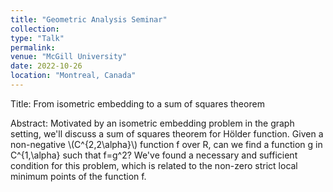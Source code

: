 ```yaml
---
title: "Geometric Analysis Seminar"
collection:
type: "Talk"
permalink:
venue: "McGill University"
date: 2022-10-26
location: "Montreal, Canada"
---
```


Title: From isometric embedding to a sum of squares theorem

Abstract: Motivated by an isometric embedding problem in the graph setting, we'll discuss a sum of squares theorem for Hölder function. Given a non-negative \\(C^{2,2\alpha}\\) function f over R, can we find a function g in C^{1,\alpha} such that f=g^2? We've found a necessary and sufficient condition for this problem, which is related to the non-zero strict local minimum points of the function f.
